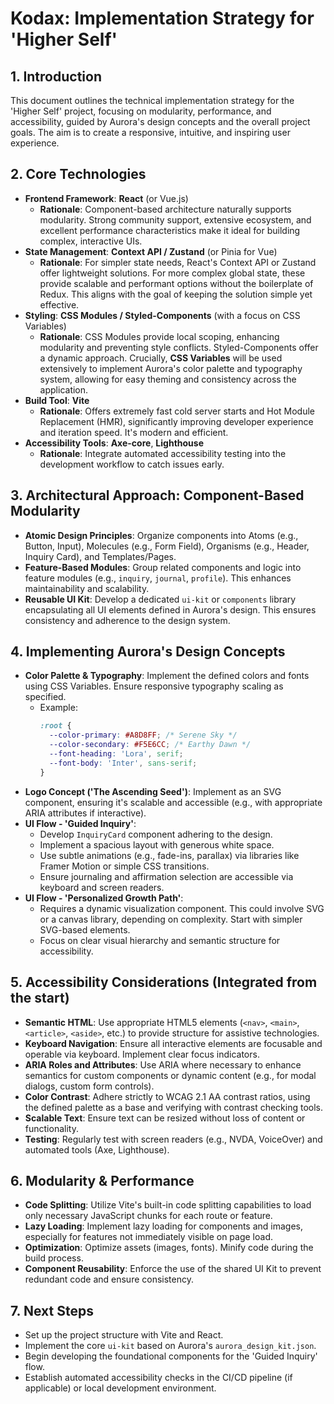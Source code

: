 # Kodax: Implementation Strategy for 'Higher Self'

## 1. Introduction

This document outlines the technical implementation strategy for the 'Higher Self' project, focusing on modularity, performance, and accessibility, guided by Aurora's design concepts and the overall project goals. The aim is to create a responsive, intuitive, and inspiring user experience.

## 2. Core Technologies

*   **Frontend Framework**: **React** (or Vue.js)
    *   **Rationale**: Component-based architecture naturally supports modularity. Strong community support, extensive ecosystem, and excellent performance characteristics make it ideal for building complex, interactive UIs.
*   **State Management**: **Context API / Zustand** (or Pinia for Vue)
    *   **Rationale**: For simpler state needs, React's Context API or Zustand offer lightweight solutions. For more complex global state, these provide scalable and performant options without the boilerplate of Redux. This aligns with the goal of keeping the solution simple yet effective.
*   **Styling**: **CSS Modules / Styled-Components** (with a focus on CSS Variables)
    *   **Rationale**: CSS Modules provide local scoping, enhancing modularity and preventing style conflicts. Styled-Components offer a dynamic approach. Crucially, **CSS Variables** will be used extensively to implement Aurora's color palette and typography system, allowing for easy theming and consistency across the application.
*   **Build Tool**: **Vite**
    *   **Rationale**: Offers extremely fast cold server starts and Hot Module Replacement (HMR), significantly improving developer experience and iteration speed. It's modern and efficient.
*   **Accessibility Tools**: **Axe-core**, **Lighthouse**
    *   **Rationale**: Integrate automated accessibility testing into the development workflow to catch issues early.

## 3. Architectural Approach: Component-Based Modularity

*   **Atomic Design Principles**: Organize components into Atoms (e.g., Button, Input), Molecules (e.g., Form Field), Organisms (e.g., Header, Inquiry Card), and Templates/Pages.
*   **Feature-Based Modules**: Group related components and logic into feature modules (e.g., `inquiry`, `journal`, `profile`). This enhances maintainability and scalability.
*   **Reusable UI Kit**: Develop a dedicated `ui-kit` or `components` library encapsulating all UI elements defined in Aurora's design. This ensures consistency and adherence to the design system.

## 4. Implementing Aurora's Design Concepts

*   **Color Palette & Typography**: Implement the defined colors and fonts using CSS Variables. Ensure responsive typography scaling as specified.
    *   Example:
        ```css
        :root {
          --color-primary: #A8D8FF; /* Serene Sky */
          --color-secondary: #F5E6CC; /* Earthy Dawn */
          --font-heading: 'Lora', serif;
          --font-body: 'Inter', sans-serif;
        }
        ```
*   **Logo Concept ('The Ascending Seed')**: Implement as an SVG component, ensuring it's scalable and accessible (e.g., with appropriate ARIA attributes if interactive).
*   **UI Flow - 'Guided Inquiry'**: 
    *   Develop `InquiryCard` component adhering to the design.
    *   Implement a spacious layout with generous white space.
    *   Use subtle animations (e.g., fade-ins, parallax) via libraries like Framer Motion or simple CSS transitions.
    *   Ensure journaling and affirmation selection are accessible via keyboard and screen readers.
*   **UI Flow - 'Personalized Growth Path'**: 
    *   Requires a dynamic visualization component. This could involve SVG or a canvas library, depending on complexity. Start with simpler SVG-based elements.
    *   Focus on clear visual hierarchy and semantic structure for accessibility.

## 5. Accessibility Considerations (Integrated from the start)

*   **Semantic HTML**: Use appropriate HTML5 elements (`<nav>`, `<main>`, `<article>`, `<aside>`, etc.) to provide structure for assistive technologies.
*   **Keyboard Navigation**: Ensure all interactive elements are focusable and operable via keyboard. Implement clear focus indicators.
*   **ARIA Roles and Attributes**: Use ARIA where necessary to enhance semantics for custom components or dynamic content (e.g., for modal dialogs, custom form controls).
*   **Color Contrast**: Adhere strictly to WCAG 2.1 AA contrast ratios, using the defined palette as a base and verifying with contrast checking tools.
*   **Scalable Text**: Ensure text can be resized without loss of content or functionality.
*   **Testing**: Regularly test with screen readers (e.g., NVDA, VoiceOver) and automated tools (Axe, Lighthouse).

## 6. Modularity & Performance

*   **Code Splitting**: Utilize Vite's built-in code splitting capabilities to load only necessary JavaScript chunks for each route or feature.
*   **Lazy Loading**: Implement lazy loading for components and images, especially for features not immediately visible on page load.
*   **Optimization**: Optimize assets (images, fonts). Minify code during the build process.
*   **Component Reusability**: Enforce the use of the shared UI Kit to prevent redundant code and ensure consistency.

## 7. Next Steps

*   Set up the project structure with Vite and React.
*   Implement the core `ui-kit` based on Aurora's `aurora_design_kit.json`.
*   Begin developing the foundational components for the 'Guided Inquiry' flow.
*   Establish automated accessibility checks in the CI/CD pipeline (if applicable) or local development environment.